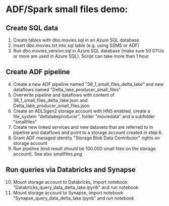 # ADF/Spark small files demo:

## Create SQL data
1. Create tables with dbo.movies.sql in an Azure SQL database
2. Insert dbo.movies.txt into sql table (e.g. using SSMS or ADF)
3. Run dbo.movies_version.sql in Azure SQL database (make sure 50 DTUs or more are used in Azure SQL). Script can take more than 1 hour.

## Create ADF pipeline
4. Create a new ADF pipeline named "38_1_small_files_delta_lake" and new dataflows named "Delta_lake_producer_small_files"
5. Overwrite pipeline and dataflows with content of 38_1_small_files_delta_lake.json and Delta_lake_producer_small_files.json
6. Create an ADLSgen2 storage account with HNS enabled, create a file_system "deltalakeproducer", folder "moviedata" and a subfolder "smallfiles" 
7. Create new linked services and new datasets that are referred to in pipeline and dataflows and point to a storage account created in step 6.
8. Grant ADF managed identity "Storage Blob Data Contributor" rights on storage account
9. Run pipeline (end result should be 100.000 small files on the storage account). See also smallfiles.png

## Run queries via Databricks and Synapse
10. Mount storage account to Databricks, import notebook "Databricks_query_data_delta_lake.ipynb" and run notebook
11. Mount storage account to Synapse, import notebook "Synapse_query_data_delta_lake.ipynb" and run notebook
